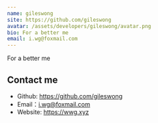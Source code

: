 ```yaml
---
name: gileswong
site: https://github.com/gileswong
avatar: /assets/developers/gileswong/avatar.png
bio: For a better me
email: i.wg@foxmail.com
---
```


For a better me

## Contact me

- Github: <https://github.com/gileswong>
- Email：<i.wg@foxmail.com>
- Website: <https://wwg.xyz>
